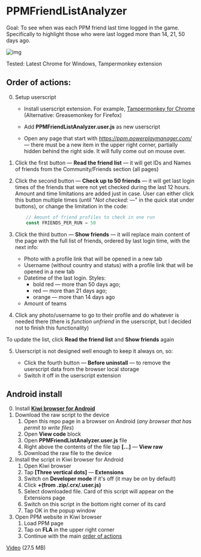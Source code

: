 # PPMFriendListAnalyzer

Goal: To see when was each PPM friend last time logged in the game. Specifically to highlight those who were last logged more than 14, 21, 50 days ago.

![img](https://drive.google.com/uc?id=1Sbq2BAhDxmsgzZ_lataXciuPbh0hKY4U)

Tested: Latest Chrome for Windows, Tampermonkey extension

## Order of actions: 

0. Setup userscript

   - Install userscript extension. For example, [Tampermonkey for Chrome](https://chrome.google.com/webstore/detail/tampermonkey/dhdgffkkebhmkfjojejmpbldmpobfkfo) (Alternative: Greasemonkey for Firefox) 

   - Add **PPMFriendListAnalyzer.user.js** as new userscript
   - Open any page that start with *https://ppm.powerplaymanager.com/* — there must be a new item in the upper right corner, partially hidden behind the right side. It will fully come out on mouse over.

1. Click the first button — **Read the friend list** — it will get IDs and Names of friends from the Community/Friends section (all pages)

2. Click the second button — **Check up to 50 friends** — it will get last login times of the friends that were not yet checked during the last 12 hours. Amount and time limitations are added just in case. User can either click this button multiple times (until "*Not checked: —*" in the quick stat under buttons), or change the limitation in the code:

   ```js
       // Amount of friend profiles to check in one run
       const FRIENDS_PER_RUN = 50
   ```

3. Click the third button — **Show friends** — it will replace main content of the page with the full list of friends, ordered by last login time, with the next info:

   - Photo with a profile link that will be opened in a new tab
   - Username (without country and status) with a profile link that will be opened in a new tab 
   - Datetime of the last login. Styles: 
     - bold red — more than 50 days ago;
     - red — more than 21 days ago;
     - orange — more than 14 days ago
   - Amount of teams

4.  Click any photo/username to go to their profile and do whatever is needed there (there is *function unfriend* in the userscript, but I decided not to finish this functionality)

   To update the list, click **Read the friend list** and **Show friends** again

5. Userscript is not designed well enough to keep it always on, so:

   - Click the fourth button — **Before uninstall** — to remove the userscript data from the browser local storage
   - Switch it off in the userscript extension 

## Android install

0. Install  **[Kiwi browser for Android](https://play.google.com/store/apps/details?id=com.kiwibrowser.browser)** 
1. Download the raw script to the device
   1. Open this repo page in a browser on Android (*any browser that has permit to write files*)
   2. Open **View code** block
   3. Open **PPMFriendListAnalyzer.user.js** file
   4. Right above the contents of the file tap **[...]** — **View raw**
   5. Download the raw file to the device
2. Install the script in Kiwi browser for Android 
   1. Open Kiwi browser
   2. Tap **[Three vertical dots]**  — **Extensions**
   3. Switch on  **Developer mode** if it's off (it may be *on* by default)
   4. Click **+(from .zip/.crx/.user.js)**
   5. Select downloaded file. Card of this script will appear on the Extensions page
   6. Switch on this script in the bottom right corner of its card
   7. Tap OK in the popup window
3. Open PPM website in Kiwi browser
   1. Load PPM page
   2. Tap on **FLA** in the upper right corner
   3. Continue with the main [order of actions](#order-of-actions) 

[Video](https://drive.google.com/file/d/1-XhIDB5iNXt7diHL7vlIdpErtqfVVegT/view?usp=sharing) (27.5 MB)
